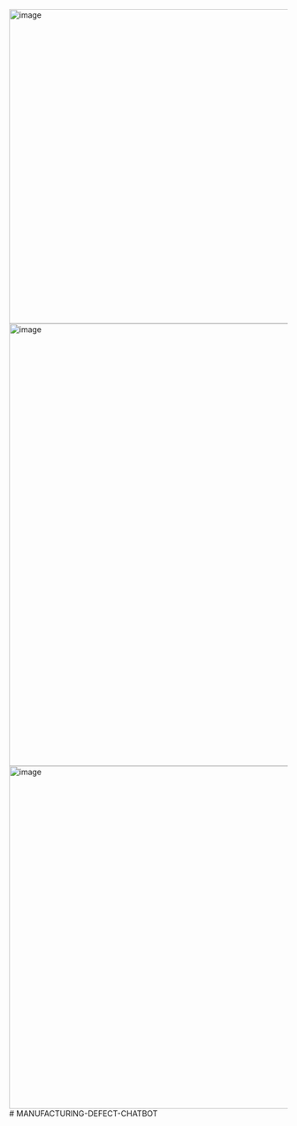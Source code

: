 <img width="921" height="568" alt="image" src="https://github.com/user-attachments/assets/54ba16dd-e7e4-4259-8c54-c795562ed209" />
<img width="846" height="799" alt="image" src="https://github.com/user-attachments/assets/e0fa0639-1340-4299-96e4-b9b07004a3ec" />
<img width="1812" height="619" alt="image" src="https://github.com/user-attachments/assets/9b449a55-f246-44dc-a860-22a84a130129" />
# MANUFACTURING-DEFECT-CHATBOT

